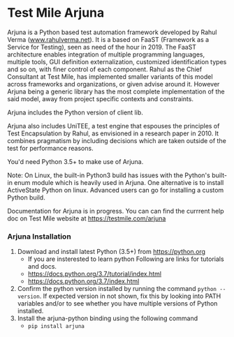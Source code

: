 # Test Mile Arjuna

Arjuna is a Python based test automation framework developed by Rahul Verma (www.rahulverma.net). It is a based on FaaST (Framework as a Service for Testing), seen as need of the hour in 2019. The FaaST architecture enables integration of multiple programming languages, multiple tools, GUI definition externalization, customized identification types and so on, with finer control of each component. Rahul as the Chief Consultant at Test Mile, has implemented smaller variants of this model across frameworks and organizations, or given advise around it. However Arjuna being a generic library has the most complete implementation of the said model, away from project specific contexts and constraints.

Arjuna includes the Python version of client lib.

Arjuna also includes UniTEE, a test engine that espouses the principles of Test Encapsulation by Rahul, as envisioned in a research paper in 2010.  It combines pragmatism by including decisions which are taken outside of the test for performance reasons.

You'd need Python 3.5+ to make use of Arjuna.

Note: On Linux, the built-in Python3 build has issues with the Python's built-in enum module which is heavily used in Arjuna. One alternative is to install ActiveState Python on linux. Advanced users can go for installing a custom Python build.

Documentation for Arjuna is in progress. You can can find the currrent help doc on Test Mile website at https://testmile.com/arjuna

### Arjuna Installation

1. Download and install latest Python (3.5+) from https://python.org
    * If you are insterested to learn python Following are links for tutorials and docs.
    + https://docs.python.org/3.7/tutorial/index.html
    + https://docs.python.org/3.7/index.html
2. Confirm the python version installed by running the command `python --version`. If expected version in not shown, fix this by looking into PATH variables and/or to see whether you have multiple versions of Python installed.
3. Install the arjuna-python binding using the following command
    * `pip install arjuna`
